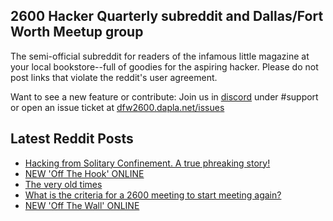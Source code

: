 ## 2600 Hacker Quarterly subreddit and Dallas/Fort Worth Meetup group
The semi-official subreddit for readers of the infamous little magazine at your local bookstore--full of goodies for the aspiring hacker. Please do not post links that violate the reddit's user agreement.

Want to see a new feature or contribute: 
Join us in [discord](https://dfw2600.dapla.net/chat) under #support or open an issue ticket at [dfw2600.dapla.net/issues](https://dfw2600.dapla.net/issues)

## Latest Reddit Posts
<!-- BLOG-POST-LIST:START -->
- [Hacking from Solitary Confinement. A true phreaking story!](https://www.reddit.com/r/2600/comments/v9q4c6/hacking_from_solitary_confinement_a_true/)
- [NEW 'Off The Hook' ONLINE](https://2600.com/hook/08-06-2022)
- [The very old times](https://www.reddit.com/r/2600/comments/v81rzq/the_very_old_times/)
- [What is the criteria for a 2600 meeting to start meeting again?](https://www.reddit.com/r/2600/comments/v7jayp/what_is_the_criteria_for_a_2600_meeting_to_start/)
- [NEW 'Off The Wall' ONLINE](https://2600.com/wall/07-06-2022)
<!-- BLOG-POST-LIST:END -->
